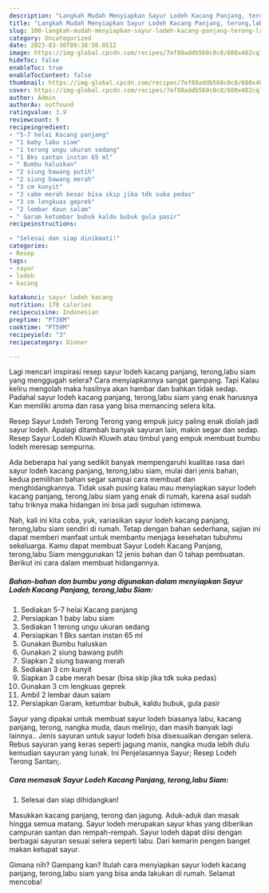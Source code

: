 ```yaml
---
description: "Langkah Mudah Menyiapkan Sayur Lodeh Kacang Panjang, terong,labu Siam yang Enak}"
title: "Langkah Mudah Menyiapkan Sayur Lodeh Kacang Panjang, terong,labu Siam yang Enak}"
slug: 100-langkah-mudah-menyiapkan-sayur-lodeh-kacang-panjang-terong-labu-siam-yang-enak
category: Uncategorized
date: 2023-03-30T09:38:50.051Z
image: https://img-global.cpcdn.com/recipes/7ef88addb560c0c8/680x482cq70/sayur-lodeh-kacang-panjang-teronglabu-siam-foto-resep-utama.jpg
hideToc: false
enableToc: true
enableTocContent: false
thumbnail: https://img-global.cpcdn.com/recipes/7ef88addb560c0c8/680x482cq70/sayur-lodeh-kacang-panjang-teronglabu-siam-foto-resep-utama.jpg
cover: https://img-global.cpcdn.com/recipes/7ef88addb560c0c8/680x482cq70/sayur-lodeh-kacang-panjang-teronglabu-siam-foto-resep-utama.jpg
author: Admin
authorAv: notfound
ratingvalue: 3.9
reviewcount: 9
recipeingredient:
- "5-7 helai Kacang panjang"
- "1 baby labu siam"
- "1 terong ungu ukuran sedang"
- "1 Bks santan instan 65 ml"
- " Bumbu haluskan"
- "2 siung bawang putih"
- "2 siung bawang merah"
- "3 cm kunyit"
- "3 cabe merah besar bisa skip jika tdk suka pedas"
- "3 cm lengkuas geprek"
- "2 lembar daun salam"
- " Garam ketumbar bubuk kaldu bubuk gula pasir"
recipeinstructions:

- "Selesai dan siap dinikmati!"
categories:
- Resep
tags:
- sayur
- lodeh
- kacang

katakunci: sayur lodeh kacang 
nutrition: 170 calories
recipecuisine: Indonesian
preptime: "PT38M"
cooktime: "PT59M"
recipeyield: "3"
recipecategory: Dinner

---
```



Lagi mencari inspirasi resep sayur lodeh kacang panjang, terong,labu siam yang menggugah selera? Cara menyiapkannya sangat gampang. Tapi Kalau keliru mengolah maka hasilnya akan hambar dan bahkan tidak sedap. Padahal sayur lodeh kacang panjang, terong,labu siam yang enak harusnya Kan memiliki aroma dan rasa yang bisa memancing selera kita.


Resep Sayur Lodeh Terong Terong yang empuk juicy paling enak diolah jadi sayur lodeh. Apalagi ditambah banyak sayuran lain, makin segar dan sedap. Resep Sayur Lodeh Kluwih Kluwih atau timbul yang empuk membuat bumbu lodeh meresap sempurna.

Ada beberapa hal yang sedikit banyak mempengaruhi kualitas rasa dari sayur lodeh kacang panjang, terong,labu siam, mulai dari jenis bahan, kedua pemilihan bahan segar sampai cara membuat dan menghidangkannya. Tidak usah pusing kalau mau menyiapkan sayur lodeh kacang panjang, terong,labu siam yang enak di rumah, karena asal sudah tahu triknya maka hidangan ini bisa jadi suguhan istimewa.


Nah, kali ini kita coba, yuk, variasikan sayur lodeh kacang panjang, terong,labu siam sendiri di rumah. Tetap dengan bahan sederhana, sajian ini dapat memberi manfaat untuk membantu menjaga kesehatan tubuhmu sekeluarga. Kamu dapat membuat Sayur Lodeh Kacang Panjang, terong,labu Siam menggunakan 12 jenis bahan dan 0 tahap pembuatan. Berikut ini cara dalam membuat hidangannya.

<!--inarticleads1-->

##### Bahan-bahan dan bumbu yang digunakan dalam menyiapkan Sayur Lodeh Kacang Panjang, terong,labu Siam:

1. Sediakan 5-7 helai Kacang panjang
1. Persiapkan 1 baby labu siam
1. Sediakan 1 terong ungu ukuran sedang
1. Persiapkan 1 Bks santan instan 65 ml
1. Gunakan  Bumbu haluskan
1. Gunakan 2 siung bawang putih
1. Siapkan 2 siung bawang merah
1. Sediakan 3 cm kunyit
1. Siapkan 3 cabe merah besar (bisa skip jika tdk suka pedas)
1. Gunakan 3 cm lengkuas geprek
1. Ambil 2 lembar daun salam
1. Persiapkan  Garam, ketumbar bubuk, kaldu bubuk, gula pasir


Sayur yang dipakai untuk membuat sayur lodeh biasanya labu, kacang panjang, terong, nangka muda, daun melinjo, dan masih banyak lagi lainnya.. Jenis sayuran untuk sayur lodeh bisa disesuaikan dengan selera. Rebus sayuran yang keras seperti jagung manis, nangka muda lebih dulu kemudian sayuran yang lunak. Ini Penjelasannya Sayur; Resep Lodeh Terong Santan;. 

<!--inarticleads2-->

##### Cara memasak Sayur Lodeh Kacang Panjang, terong,labu Siam:


1. Selesai dan siap dihidangkan!

Masukkan kacang panjang, terong dan jagung. Aduk-aduk dan masak hingga semua matang. Sayur lodeh merupakan sayur khas yang diberikan campuran santan dan rempah-rempah. Sayur lodeh dapat diisi dengan berbagai sayuran sesuai selera seperti labu. Dari kemarin pengen banget makan ketupat sayur. 

Gimana nih? Gampang kan? Itulah cara menyiapkan sayur lodeh kacang panjang, terong,labu siam yang bisa anda lakukan di rumah. Selamat mencoba!
